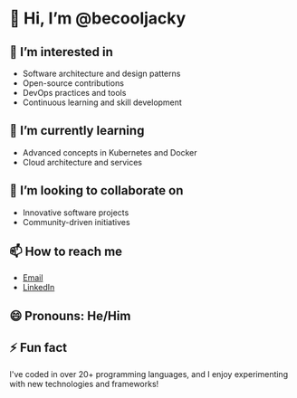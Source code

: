 # 👋 Hi, I’m @becooljacky

## 👀 I’m interested in
- Software architecture and design patterns
- Open-source contributions
- DevOps practices and tools
- Continuous learning and skill development

## 🌱 I’m currently learning
- Advanced concepts in Kubernetes and Docker
- Cloud architecture and services

## 💞️ I’m looking to collaborate on
- Innovative software projects
- Community-driven initiatives

## 📫 How to reach me
- [Email](mailto:jaykishan.kapatel@gmail.com)
- [LinkedIn](https://www.linkedin.com/in/jaykishan-ka-patel-18628a115/)

## 😄 Pronouns: He/Him

## ⚡ Fun fact
I've coded in over 20+ programming languages, and I enjoy experimenting with new technologies and frameworks!


<!---
becooljacky/becooljacky is a ✨ special ✨ repository because its `README.md` (this file) appears on your GitHub profile.
You can click the Preview link to take a look at your changes.
--->
